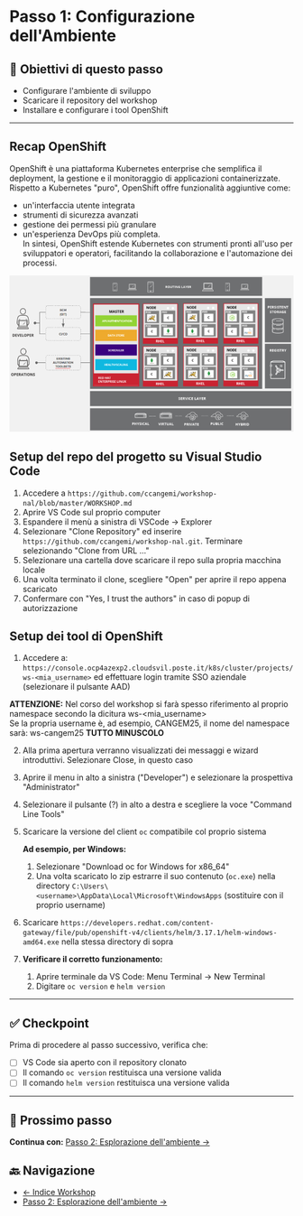 # Passo 1: Configurazione dell'Ambiente

## 🎯 Obiettivi di questo passo

- Configurare l'ambiente di sviluppo
- Scaricare il repository del workshop
- Installare e configurare i tool OpenShift

---

## Recap OpenShift

OpenShift è una piattaforma Kubernetes enterprise che semplifica il deployment, la gestione e il monitoraggio di applicazioni containerizzate.  
Rispetto a Kubernetes "puro", OpenShift offre funzionalità aggiuntive come:
-  un'interfaccia utente integrata
- strumenti di sicurezza avanzati
- gestione dei permessi più granulare
- un'esperienza DevOps più completa.   
In sintesi, OpenShift estende Kubernetes con strumenti pronti all'uso per sviluppatori e operatori, facilitando la collaborazione e l'automazione dei processi.

![Architettura ambiente comune OpenShift](../imgs/common-environment-ocp-architecture.png)

## Setup del repo del progetto su Visual Studio Code

1. Accedere a `https://github.com/ccangemi/workshop-nal/blob/master/WORKSHOP.md`
2. Aprire VS Code sul proprio computer
3. Espandere il menù a sinistra di VSCode → Explorer
4. Selezionare "Clone Repository" ed inserire `https://github.com/ccangemi/workshop-nal.git`. Terminare selezionando "Clone from URL ..."
5. Selezionare una cartella dove scaricare il repo sulla propria macchina locale
6. Una volta terminato il clone, scegliere "Open" per aprire il repo appena scaricato
7. Confermare con "Yes, I trust the authors" in caso di popup di autorizzazione

## Setup dei tool di OpenShift

1. Accedere a: `https://console.ocp4azexp2.cloudsvil.poste.it/k8s/cluster/projects/ws-<mia_username>` ed effettuare login tramite SSO aziendale (selezionare il pulsante AAD)

**ATTENZIONE:** Nel corso del workshop si farà spesso riferimento al proprio namespace secondo la dicitura ws-<mia_username>  
Se la propria username è, ad esempio, CANGEM25, il nome del namespace sarà: ws-cangem25 **TUTTO MINUSCOLO**

2. Alla prima apertura verranno visualizzati dei messaggi e wizard introduttivi. Selezionare Close, in questo caso
3. Aprire il menu in alto a sinistra ("Developer") e selezionare la prospettiva "Administrator" 
4. Selezionare il pulsante (?) in alto a destra e scegliere la voce "Command Line Tools"
5. Scaricare la versione del client `oc` compatibile col proprio sistema
   
   **Ad esempio, per Windows:**
   1. Selezionare "Download oc for Windows for x86_64"
   2. Una volta scaricato lo zip estrarre il suo contenuto (`oc.exe`) nella directory `C:\Users\<username>\AppData\Local\Microsoft\WindowsApps` (sostituire con il proprio username)
6. Scaricare `https://developers.redhat.com/content-gateway/file/pub/openshift-v4/clients/helm/3.17.1/helm-windows-amd64.exe` nella stessa directory di sopra

7. **Verificare il corretto funzionamento:**
   1. Aprire terminale da VS Code: Menu Terminal → New Terminal
   2. Digitare `oc version` e `helm version`

---

## ✅ Checkpoint

Prima di procedere al passo successivo, verifica che:

- [ ] VS Code sia aperto con il repository clonato
- [ ] Il comando `oc version` restituisca una versione valida
- [ ] Il comando `helm version` restituisca una versione valida

---

## 🚀 Prossimo passo

**Continua con:** [Passo 2: Esplorazione dell'ambiente →](./passo-2-esplorazione.md)

## 🔙 Navigazione

- [← Indice Workshop](./README.md)
- [Passo 2: Esplorazione dell'ambiente →](./passo-2-esplorazione.md)